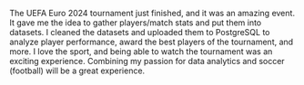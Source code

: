 The UEFA Euro 2024 tournament just finished, and it was an amazing event. It gave me the idea to gather players/match stats and put them into datasets. 
I cleaned the datasets and uploaded them to PostgreSQL to analyze player performance, award the best players of the tournament, and more. 
I love the sport, and being able to watch the tournament was an exciting experience. Combining my passion for data analytics and soccer (football) will be a great experience.
